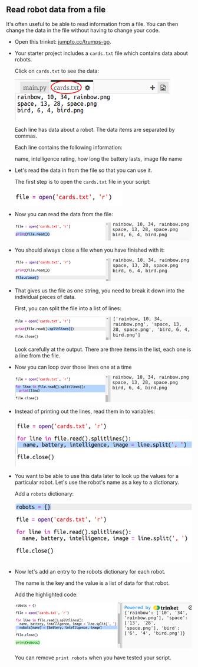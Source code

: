 ## Read robot data from a file

It's often useful to be able to read information from a file. You can then change the data in the file without having to change your code. 



+ Open this trinket: <a href="http://jumpto.cc/trumps-go" target="_blank">jumpto.cc/trumps-go</a>. 

+ Your starter project includes a `cards.txt` file which contains data about robots. 

  Click on `cards.txt` to see the data:

  ![screenshot](images/robotrumps-cards.png)

  Each line has data about a robot. The data items are separated by commas. 

  Each line contains the following information:

  name, intelligence rating, how long the battery lasts, image file name


+ Let's read the data in from the file so that you can use it. 

  The first step is to open the `cards.txt` file in your script:
  
  ![screenshot](images/robotrumps-open.png)
  
+ Now you can read the data from the file:

  ![screenshot](images/robotrumps-read.png)
  
+ You should always close a file when you have finished with it:

  ![screenshot](images/robotrumps-close.png)

+ That gives us the file as one string, you need to break it down into the individual pieces of data. 

  First, you can split the file into a list of lines:

  ![screenshot](images/robotrumps-lines.png)
  
  Look carefully at the output. There are three items in the list, each one is a line from the file. 
  
+ Now you can loop over those lines one at a time

  ![screenshot](images/robotrumps-loop.png)
  
+ Instead of printing out the lines, read them in to variables:

  ![screenshot](images/robotrumps-variables.png)
  
+ You want to be able to use this data later to look up the values for a particular robot. Let's use the robot's name as a key to a dictionary. 

  Add a `robots` dictionary:

  ![screenshot](images/robotrumps-dict.png)
  
+ Now let's add an entry to the robots dictionary for each robot. 

  The name is the key and the value is a list of data for that robot. 

  Add the highlighted code:
 
  ![screenshot](images/robotrumps-data.png)
  
  You can remove `print robots` when you have tested your script. 


